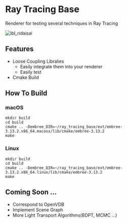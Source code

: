 # Ray Tracing Base
Renderer for testing several techniques in Ray Tracing

![ibl_ridaisai](https://user-images.githubusercontent.com/42662735/84959115-b0760c00-b139-11ea-8b38-21186c92829d.png)

## Features
- Loose Coupling Libralies
    - Easily integrate them into your renderer
    - Easily test
- Cmake Build

## How To Build
### macOS 
```
mkdir build
cd build
cmake .. -Dembree_DIR=~/ray_tracing_base/ext/embree-3.13.2.x86_64.macosx/lib/cmake/embree-3.13.2
make
```
### Linux 
```
mkdir build
cd build
cmake .. -Dembree_DIR=~/ray_tracing_base/ext/embree-3.13.2.x86_64.linux/lib/cmake/embree-3.13.2
make
```

## Coming Soon ...
* Correspond to OpenVDB
* Implement Scene Graph
* More Light Transport Algorithms(BDPT, MCMC ...)
